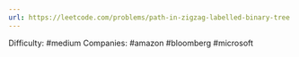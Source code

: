 ```yaml
---
url: https://leetcode.com/problems/path-in-zigzag-labelled-binary-tree
---
```


Difficulty: #medium
Companies: #amazon #bloomberg #microsoft